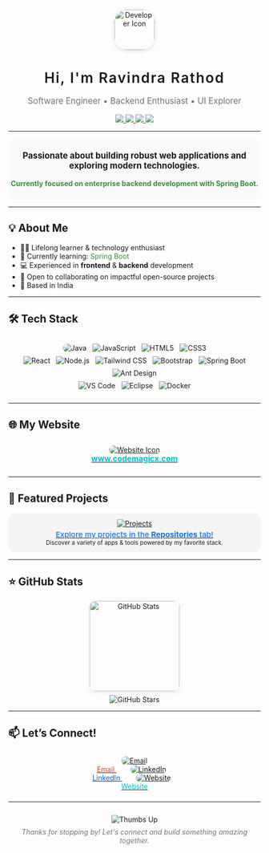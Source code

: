 <!-- Material-inspired GitHub Landing Page for Ravindra Rathod -->

<p align="center">
  <img src="https://img.icons8.com/color/96/000000/developer--v2.png" height="80" alt="Developer Icon" style="border-radius: 24px; box-shadow: 0 2px 8px #e0e0e0;">
</p>

<h1 align="center" style="font-weight:600; letter-spacing:2px;">Hi, I'm Ravindra Rathod</h1>
<p align="center" style="font-size:1.2em; color:#757575;">
  Software Engineer • Backend Enthusiast • UI Explorer
</p>

<div align="center" style="margin-top:16px;">
  <a href="https://github.com/Ravindrarathod58">
    <img src="https://img.shields.io/github/followers/Ravindrarathod58?label=Follow&style=social">
  </a>
  <a href="https://www.linkedin.com/in/ravindra-rathod-185096261/">
    <img src="https://img.shields.io/badge/LinkedIn-0A66C2?style=for-the-badge&logo=linkedin&logoColor=white">
  </a>
  <a href="mailto:r.ravindrs58@gmail.com">
    <img src="https://img.shields.io/badge/Email-D14836?style=for-the-badge&logo=gmail&logoColor=white">
  </a>
  <a href="https://www.codemagicx.com">
    <img src="https://img.shields.io/badge/Website-CodeMagicX-00bcd4?style=for-the-badge&logo=language&logoColor=white">
  </a>
</div>

---

<div align="center" style="background:#fafafa; border-radius:16px; padding:24px 0;">
  <strong style="font-size:1.2em;">Passionate about building robust web applications and exploring modern technologies.</strong><br><br>
  <span style="color:#388e3c; font-weight:bold;">Currently focused on enterprise backend development with Spring Boot.</span>
</div>

---

## 💡 About Me

- 🧑‍🎓 Lifelong learner & technology enthusiast
- 🌱 Currently learning: <span style="color:#388e3c;">Spring Boot</span>
- 💻 Experienced in <strong>frontend</strong> & <strong>backend</strong> development
- 🤝 Open to collaborating on impactful open-source projects
- 📍 Based in India

---

## 🛠️ Tech Stack

<div align="center" style="padding:8px 0;">
  <!-- Languages -->
  <img src="https://img.icons8.com/color/48/000000/java-coffee-cup-logo.png" title="Java" alt="Java" style="margin:4px; border-radius:12px; background:#f5f5f5;">
  <img src="https://img.icons8.com/color/48/000000/javascript--v1.png" title="JavaScript" alt="JavaScript" style="margin:4px;">
  <img src="https://img.icons8.com/color/48/000000/html-5--v1.png" title="HTML5" alt="HTML5" style="margin:4px;">
  <img src="https://img.icons8.com/color/48/000000/css3.png" title="CSS3" alt="CSS3" style="margin:4px;">
  <br>
  <!-- Frameworks -->
  <img src="https://img.icons8.com/color/48/000000/react-native.png" title="React" alt="React" style="margin:4px;">
  <img src="https://img.icons8.com/color/48/000000/nodejs.png" title="Node.js" alt="Node.js" style="margin:4px;">
  <img src="https://img.icons8.com/color/48/000000/tailwindcss.png" title="Tailwind CSS" alt="Tailwind CSS" style="margin:4px;">
  <img src="https://img.icons8.com/color/48/000000/bootstrap.png" title="Bootstrap" alt="Bootstrap" style="margin:4px;">
  <img src="https://img.icons8.com/color/48/000000/spring-logo.png" title="Spring Boot" alt="Spring Boot" style="margin:4px;">
  <img src="https://img.icons8.com/external-tal-revivo-color-tal-revivo/48/external-ant-design-popular-ui-components-framework-for-react-logo-color-tal-revivo.png" title="Ant Design" alt="Ant Design" style="margin:4px;">
  <br>
  <!-- Tools -->
  <img src="https://img.icons8.com/color/48/000000/visual-studio-code-2019.png" title="VS Code" alt="VS Code" style="margin:4px;">
  <img src="https://img.icons8.com/color/48/000000/eclipse.png" title="Eclipse" alt="Eclipse" style="margin:4px;">
  <img src="https://img.icons8.com/color/48/000000/docker.png" title="Docker" alt="Docker" style="margin:4px;">
</div>

---

## 🌐 My Website

<div align="center" style="padding:12px;">
  <a href="https://www.codemagicx.com" target="_blank">
    <img src="https://img.icons8.com/fluency/48/domain.png" alt="Website Icon" style="border-radius:12px;"/>
    <br>
    <strong style="font-size:1.1em; color:#00bcd4;">www.codemagicx.com</strong>
  </a>
</div>

---

## 📂 Featured Projects

<div align="center" style="background:#f5f5f5; border-radius:12px; padding:12px;">
  <a href="https://github.com/Ravindrarathod58?tab=repositories">
    <img src="https://img.icons8.com/color/48/000000/source-code.png" alt="Projects" style="margin-bottom:4px;">
    <br>
    <span style="color:#1976d2; font-weight:500; font-size:1.08em;">Explore my projects in the <strong>Repositories</strong> tab!</span>
  </a>
  <br>
  <sub>Discover a variety of apps & tools powered by my favorite stack.</sub>
</div>

---

## ⭐ GitHub Stats

<div align="center">
  <img src="https://github-readme-stats.vercel.app/api?username=Ravindrarathod58&show_icons=true&theme=material-palenight" alt="GitHub Stats" height="180" style="border-radius:12px; box-shadow:0 2px 8px #ececec;">
  <br>
  <img src="https://img.shields.io/github/stars/Ravindrarathod58?style=social" alt="GitHub Stars" style="margin-top:8px;">
</div>

---

## 📫 Let’s Connect!

<div align="center" style="padding:8px;">
  <a href="mailto:r.ravindrs58@gmail.com">
    <img src="https://img.icons8.com/color/36/gmail-new.png" alt="Email" style="margin:0 12px; border-radius:8px;"/>
    <br>
    <span style="color:#d14836;">Email</span>
  </a>
  &nbsp;&nbsp;&nbsp;
  <a href="https://www.linkedin.com/in/ravindra-rathod-185096261/">
    <img src="https://img.icons8.com/color/36/linkedin.png" alt="LinkedIn" style="margin:0 12px; border-radius:8px;"/>
    <br>
    <span style="color:#0A66C2;">LinkedIn</span>
  </a>
  &nbsp;&nbsp;&nbsp;
  <a href="https://www.codemagicx.com">
    <img src="https://img.icons8.com/fluency/36/domain.png" alt="Website" style="margin:0 12px; border-radius:8px;"/>
    <br>
    <span style="color:#00bcd4;">Website</span>
  </a>
</div>

---

<div align="center" style="padding:12px;">
  <img src="https://img.icons8.com/color/48/thumb-up.png" alt="Thumbs Up" style="margin-bottom:8px;">
  <br>
  <em style="color:#757575;">Thanks for stopping by! Let's connect and build something amazing together.</em>
</div>

